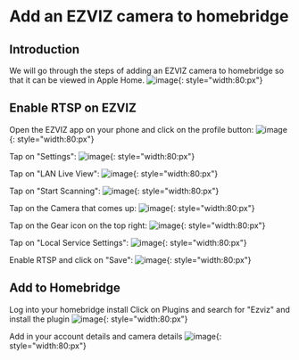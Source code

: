 # Add an EZVIZ camera to homebridge

## Introduction
We will go through the steps of adding an EZVIZ camera to homebridge
so that it can be viewed in Apple Home.
![image](./img/ezviz_1.png){: style="width:80:px"}

## Enable RTSP on EZVIZ

Open the EZVIZ app on your phone and click on the profile button:
![image](./img/ezvizz_2.png){: style="width:80:px"}

Tap on "Settings":
![image](./img/ezvizz_3.png){: style="width:80:px"}

Tap on "LAN Live View":
![image](./img/ezviz_4.png){: style="width:80:px"}

Tap on "Start Scanning":
![image](./img/ezviz_5.png){: style="width:80:px"}

Tap on the Camera that comes up:
![image](./img/ezviz_6.png){: style="width:80:px"}

Tap on the Gear icon on the top right:
![image](./img/ezviz_7.png){: style="width:80:px"}

Tap on "Local Service Settings":
![image](./img/ezviz_8.png){: style="width:80:px"}

Enable RTSP and click on "Save":
![image](./img/ezviz_9.png){: style="width:80:px"}

## Add to Homebridge

Log into your homebridge install
Click on Plugins and search for "Ezviz" and install the plugin
![image](./img/ezviz_10.png){: style="width:80:px"}

Add in your account details and camera details
![image](./img/ezviz_11.png){: style="width:80:px"}
